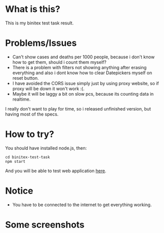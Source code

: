 # What is this?
This is my binitex test task result.

# Problems/Issues
- Can't show cases and deaths per 1000 people, because i don't know how to get them, should i count them myself?
- There is a problem with filters not showing anything after erasing everything and also i dont know how to clear Datepickers myself on reset button.
- I have avoided the CORS issue simply just by using proxy website, so if proxy will be down it won't work :(.
- Maybe it will be laggy a bit on slow pcs, because its counting data in realtime.

I really don't want to play for time, so i released unfinished version, but having most of the specs.
# How to try?
You should have installed node.js, then:
```
cd binitex-test-task
npm start
```
And you will be able to test web application [here](http://localhost:3000/).

# Notice
- You have to be connected to the internet to get everything working.

# Some screenshots
